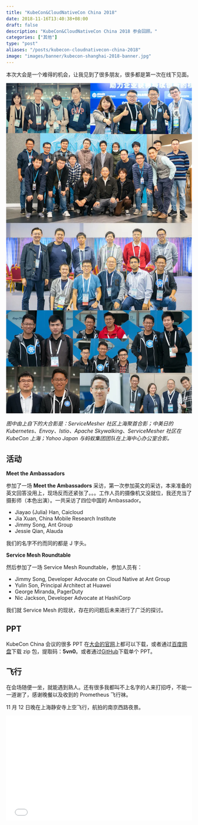 ```yaml
---
title: "KubeCon&CloudNativeCon China 2018"
date: 2018-11-16T13:40:38+08:00
draft: false
description: "KubeCon&CloudNativeCon China 2018 参会回顾。"
categories: ["其他"]
type: "post"
aliases: "/posts/kubecon-cloudnativecon-china-2018"
image: "images/banner/kubecon-shanghai-2018-banner.jpg"
---
```


本次大会是一个难得的机会，让我见到了很多朋友，很多都是第一次在线下见面。

![KubeCon&CloudNativeCon China 上海 2018](kubecon-shanghai-2018-group.webp)

*图中由上自下的大合影是：ServiceMesher 社区上海聚首合影；中美日的 Kubernetes、Envoy、Istio、Apache Skywalking、ServiceMesher 社区在 KubeCon 上海；Yahoo Japan 与蚂蚁集团团队在上海中心办公室合影。*

## 活动

**Meet the Ambassadors**

参加了一场 **Meet the Ambassadors** 采访，第一次参加英文的采访，本来准备的英文回答没用上，现场反而还紧张了。。。工作人员的摄像机又没就位，我还充当了摄影师（本色出演）。一共采访了四位中国的 Ambassador。

- Jiayao (Julia) Han, Caicloud
- Jia Xuan, China Mobile Research Institute
- Jimmy Song, Ant Group
- Jessie Qian, Alauda

我们的名字不约而同的都是 J 字头。

**Service Mesh Roundtable**

然后参加了一场 Service Mesh Roundtable，参加人员有：

- Jimmy Song, Developer Advocate on Cloud Native at Ant Group 
- Yulin Son, Principal Architect at Huawei 
- George Miranda, PagerDuty 
- Nic Jackson, Developer Advocate at HashiCorp 

我们就 Service Mesh 的现状，存在的问题后未来进行了广泛的探讨。

## PPT

KubeCon China 会议的很多 PPT 在[大会的官网](https://www.lfasiallc.com/events/kubecon-cloudnativecon-china-2018/schedule-chinese/)上都可以下载，或者通过[百度网盘](https://pan.baidu.com/s/1oihwETA063WSFyigWsn8Mw)下载 zip 包，提取码：**5vn0**。或者通过[GitHub](https://github.com/bbotte/cncf-presentations/tree/master/KubeCon%2BCloudNativeCon-2018)下载单个 PPT。

## 飞行

在会场随便一坐，就能遇到熟人。还有很多我都叫不上名字的人来打招呼，不能一一道谢了，感谢晚餐以及收到的 Prometheus 飞行袜。

11 月 12 日晚在上海静安寺上空飞行，航拍的南京西路夜景。

<div style="position: relative; padding-bottom: 56.25%; height: 0; overflow: hidden;">
  <iframe src="//player.bilibili.com/player.html?aid=36041724&cid=63259487&page=1" style="position: absolute; top: 0; left: 0; width: 100%; height: 100%; border:0;" allowfullscreen title="Jimmy Song 的航拍视频"></iframe>
</div>
